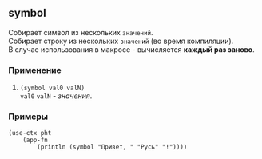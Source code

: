 ## symbol
Собирает символ из нескольких `значений`.<br>
Собирает строку из нескольких `значений` (во время компиляции).<br>
В случае использования в макросе - вычисляется __каждый раз заново__.

### Применение

1. `(symbol val0 valN)`<br>
`val0` `valN` - _значения_.

### Примеры

```pihta
(use-ctx pht
    (app-fn
        (println (symbol "Привет, " "Русь" "!"))))
```